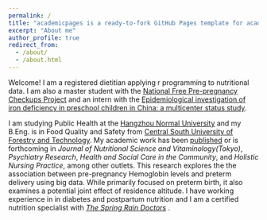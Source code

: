 ```yaml
---
permalink: /
title: "academicpages is a ready-to-fork GitHub Pages template for academic personal websites"
excerpt: "About me"
author_profile: true
redirect_from: 
  - /about/
  - /about.html
---
```


Welcome! I am a registered dietitian applying r programming to nutritional data. I am also a master student with the [National Free Pre-pregnancy Checkups Project](http://www.nhc.gov.cn/fys/s3589/201307/0ca30a6cbe7146fba86b0bf9211be576.shtml) and an intern with the [Epidemiological investigation of iron deficiency in preschool children in China: a multicenter status study](https://fuwu.most.gov.cn/html/tztg/xzxkzx/20220923/123124384.html).
  
I am studying Public Health at the [Hangzhou Normal University](http://sph.hznu.edu.cn) and my B.Eng. is in Food Quality and Safety from [Central South University of Forestry and Technology](https://spxy.csuft.edu.cn). My academic work has been [published](https://mutyamua.github.io/publications/) or is forthcoming in *Journal of Nutritional Science and Vitaminology(Tokyo)*, *Psychiatry Research*, *Health and Social Care in the Community*, and *Holistic Nursing Practice*, among other outlets. This research explores the the association between pre-pregnancy Hemoglobin levels and preterm delivery using big data. While primarily focused on preterm birth, it also examines a potential joint effect of residence altitude. I have working experience in in diabetes and postpartum nutrition and I am a certified nutrition specialist with [*The Spring Rain Doctors*](https://m.chunyuyisheng.com/m/doctor/6cca646fc3f48f6b4ba2/) .

